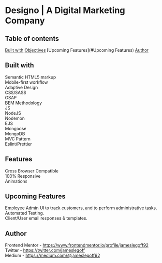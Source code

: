 #  Designo | A Digital Marketing Company

## Table of contents
[Built with](#built-with)
[Objectives](#objectives)
[Upcoming Features](#Upcoming Features)
[Author](#author)

## Built with
Semantic HTML5 markup  
Mobile-first workflow  
Adaptive Design  
CSS/SASS  
GSAP  
BEM Methodology  
JS  
NodeJS    
Nodemon    
EJS    
Mongoose  
MongoDB  
MVC Pattern  
Eslint/Prettier  

## Features
Cross Browser Compatible   
100% Responsive  
Animations  

## Upcoming Features
Employee Admin UI to track customers, and to perform administrative tasks.  
Automated Testing.  
Client/User email responses & templates.  

## Author

Frontend Mentor - https://www.frontendmentor.io/profile/jameslegoff92  
Twitter - https://twitter.com/jameslegoff  
Medium - https://medium.com/@jameslegoff92  
